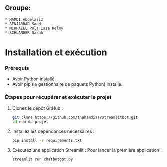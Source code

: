 ## Groupe:
    * HAMDI Abdelaziz
    * BENJARRAD Saad
    * MIKHAEEL Pola Issa Helmy  
    * SCHLANGER Sarah



# Installation et exécution

### Prérequis
- Avoir Python installé.
- Avoir pip (le gestionnaire de paquets Python) installé.

### Étapes pour récupérer et exécuter le projet
1. Clonez le dépôt GitHub :
   ```bash
   git clone https://github.com/thehamdiaz/streamlitbot.git
   cd nom-du-projet
   ```

2. Installez les dépendances nécessaires :
   ```bash
   pip install -r requirements.txt
   ```

3. Exécutez une application Streamlit :
   Pour lancer la première application :
   ```bash
   streamlit run chatbotgpt.py
   ```